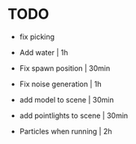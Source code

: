 # TODO

- fix picking
- Add water | 1h
- Fix spawn position | 30min
- Fix noise generation | 1h
- add model to scene | 30min
- add pointlights to scene | 30min

- Particles when running | 2h
